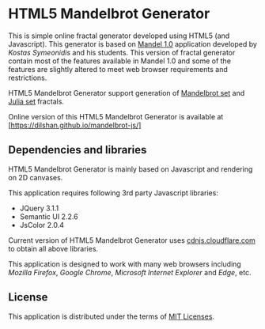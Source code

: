 HTML5 Mandelbrot Generator
==========================

This is simple online fractal generator developed using HTML5 (and Javascript). This generator is based on [Mandel 1.0](http://www.cylog.org) application developed by <i>Kostas Symeonidis</i> and his students. This version of fractal generator contain most of the features available in  Mandel 1.0 and some of the features are slightly altered to meet web browser requirements and restrictions. 

HTML5 Mandelbrot Generator support generation of [Mandelbrot set](https://en.wikipedia.org/wiki/Mandelbrot_set) and [Julia set](https://en.wikipedia.org/wiki/Julia_set) fractals. 

Online version of this HTML5 Mandelbrot Generator is available at [https://dilshan.github.io/mandelbrot-js/]

Dependencies and libraries
--------------------------

HTML5 Mandelbrot Generator is mainly based on Javascript and rendering on 2D canvases. 

This application requires following 3rd party Javascript libraries:

- JQuery 3.1.1
- Semantic UI 2.2.6
- JsColor 2.0.4

Current version of HTML5 Mandelbrot Generator uses [cdnjs.cloudflare.com](https://cdnjs.com) to obtain all above libraries. 

This application is designed to work with many web browsers including <i>Mozilla Firefox</i>, <i>Google Chrome</i>, <i>Microsoft Internet Explorer</i> and <i>Edge</i>, etc. 

License
-------

This application is distributed under the terms of [MIT Licenses](https://opensource.org/licenses/MIT).